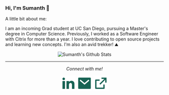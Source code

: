 ### Hi, I'm Sumanth 👋

A little bit about me:

I am an incoming Grad student at UC San Diego, pursuing a Master's degree in Computer Science. Previously, I worked as a Software Engineer with Citrix for more than a year. I love contributing to open source projects and learning new concepts. I'm also an avid trekker! ⛰️

<p align="center">
  <img alt="Sumanth's Github Stats" src="https://github-readme-stats.vercel.app/api?username=sumanthvrao&count_private=true&show_icons=true&hide_border=true" />
</p>

---

<p align="center">
  <i>Connect with me!</i>

  <p align="center">
    <a href="https://linkedin.com/in/sumanthvrao/" alt="Linkedin"><img src="https://raw.githubusercontent.com/sumanthvrao/sumanthvrao/master/icons/linkedin-fill.svg"></a>
    <a href="mailto:sumanthvrao@gmail.com" alt="Mail"><img src="https://raw.githubusercontent.com/sumanthvrao/sumanthvrao/master/icons/mail-fill.svg"></a>
    <a href="https://sumanthvrao.github.io" alt="My site"><img src="https://raw.githubusercontent.com/sumanthvrao/sumanthvrao/master/icons/external-link-line.svg"></a>
  </p>
</p>
